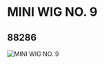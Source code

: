 # MINI WIG NO. 9
## 88286
![MINI WIG NO. 9](https://lc-www-live-s.legocdn.com/media/bricks/5/2/4581313.jpg)